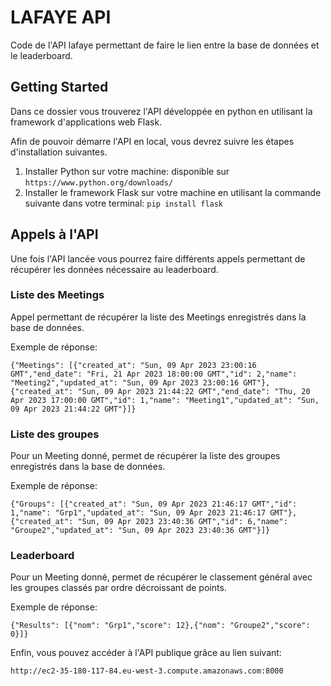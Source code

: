 # __LAFAYE API__

Code de l'API lafaye permettant de faire le lien entre la base de données et le leaderboard.

## __Getting Started__

Dans ce dossier vous trouverez l'API développée en python en utilisant la framework d'applications web Flask. 

Afin de pouvoir démarre l'API en local, vous devrez suivre les étapes d'installation suivantes.

1. Installer Python sur votre machine: disponible sur `https://www.python.org/downloads/`
2. Installer le framework Flask sur votre machine en utilisant la commande suivante dans votre terminal: `pip install flask` 



## __Appels à l'API__

Une fois l'API lancée vous pourrez faire différents appels permettant de récupérer les données nécessaire au leaderboard.



### __Liste des Meetings__

Appel permettant de récupérer la liste des Meetings enregistrés dans la base de données. 

Exemple de réponse:

`{"Meetings": [{"created_at": "Sun, 09 Apr 2023 23:00:16 GMT","end_date": "Fri, 21 Apr 2023 18:00:00 GMT","id": 2,"name": "Meeting2","updated_at": "Sun, 09 Apr 2023 23:00:16 GMT"},{"created_at": "Sun, 09 Apr 2023 21:44:22 GMT","end_date": "Thu, 20 Apr 2023 17:00:00 GMT","id": 1,"name": "Meeting1","updated_at": "Sun, 09 Apr 2023 21:44:22 GMT"}]}`



### __Liste des groupes__

Pour un Meeting donné, permet de récupérer la liste des groupes enregistrés dans la base de données.

Exemple de réponse:

`{"Groups": [{"created_at": "Sun, 09 Apr 2023 21:46:17 GMT","id": 1,"name": "Grp1","updated_at": "Sun, 09 Apr 2023 21:46:17 GMT"},{"created_at": "Sun, 09 Apr 2023 23:40:36 GMT","id": 6,"name": "Groupe2","updated_at": "Sun, 09 Apr 2023 23:40:36 GMT"}]}`



### __Leaderboard__

Pour un Meeting donné, permet de récupérer le classement général avec les groupes classés par ordre décroissant de points.

Exemple de réponse:

`{"Results": [{"nom": "Grp1","score": 12},{"nom": "Groupe2","score": 0}]}`


Enfin, vous pouvez accéder à l'API publique grâce au lien suivant: 

`http://ec2-35-180-117-84.eu-west-3.compute.amazonaws.com:8000`
